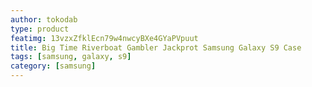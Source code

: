 ```yaml
---
author: tokodab
type: product
featimg: 13vzxZfklEcn79w4nwcyBXe4GYaPVpuut
title: Big Time Riverboat Gambler Jackprot Samsung Galaxy S9 Case
tags: [samsung, galaxy, s9]
category: [samsung]
---
```

